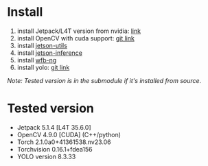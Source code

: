 # Install

1. install Jetpack/L4T version from nvidia: [link](https://docs.nvidia.com/jetson/archives/)
2. install OpenCV with cuda support: [git link](https://github.com/SnapDragonfly/SnapLearnOpenCV/blob/main/scripts/install_opencv_for_jetson.sh)
3. install [jetson-utils](../module)
4. install [jetson-inference](../module)
5. install [wfb-ng](../module)
6. install yolo: [git link](https://github.com/ultralytics/ultralytics)

*Note: Tested version is in the submodule if it's installed from source.*

# Tested version

- Jetpack 5.1.4 [L4T 35.6.0]
- OpenCV 4.9.0 [CUDA] (C++/python)
- Torch 2.1.0a0+41361538.nv23.06
- Torchvision 0.16.1+fdea156
- YOLO version 8.3.33